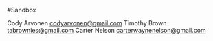 #Sandbox

Cody Arvonen codyarvonen@gmail.com
Timothy Brown tabrownies@gmail.com
Carter Nelson carterwaynenelson@gmail.com